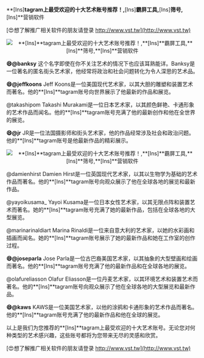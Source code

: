 **[Ins]**tagram上最受欢迎的十大艺术账号推荐！,**[Ins]**霸屏工具,**[Ins]**筛号,**[Ins]**营销软件

[😍想了解推广相关软件的朋友请登录 http://www.vst.tw](http://www.vst.tw)

 <center><img src="https://vst.tw/MP4/tuiguang/png/5.png" alt="**[Ins]**tagram上最受欢迎的十大艺术账号推荐！,**[Ins]**霸屏工具,**[Ins]**筛号,**[Ins]**营销软件"></center>

**😄@banksy**
这个名字即使在你不关注艺术的情况下也应该耳熟能详。Banksy是一位著名的匿名街头艺术家，他经常将政治和社会问题转化为令人深思的艺术品。

**😄@jeffkoons**
Jeff Koons是一位美国现代艺术家，以其大胆的雕塑和装置艺术而著名。他的**[Ins]**tagram账号向世界展示了他最新的作品和展览。

@takashipom
Takashi Murakami是一位日本艺术家，以其颜色鲜艳、卡通形象的艺术作品而闻名。他的**[Ins]**tagram账号充满了他的最新创作和他在全世界的展览。

**😄@jr**
JR是一位法国摄影师和街头艺术家，他的作品经常涉及社会和政治问题。他的**[Ins]**tagram账号是他最新作品的精彩展示。

 <center><img src="https://vst.tw/MP4/tuiguang/png/5.png" alt="**[Ins]**tagram上最受欢迎的十大艺术账号推荐！,**[Ins]**霸屏工具,**[Ins]**筛号,**[Ins]**营销软件"></center>

@damienhirst
Damien Hirst是一位英国现代艺术家，以其以生物学为基础的艺术作品而著名。他的**[Ins]**tagram账号向观众展示了他在全球各地的展览和最新作品。

@yayoikusama_
Yayoi Kusama是一位日本女性艺术家，以其无限点阵和装置艺术而著名。她的**[Ins]**tagram账号充满了她的最新作品，包括在全球各地的大型展览。

@marinarinaldiart
Marina Rinaldi是一位来自意大利的艺术家，以她的水彩画和插画而闻名。她的**[Ins]**tagram账号展示了她的最新作品和她在工作室的创作过程。

**😄@joseparla**
Jose Parla是一位古巴裔美国艺术家，以其抽象的大型壁画和绘画而著名。他的**[Ins]**tagram账号充满了他的最新作品和在全球各地的展览。

@olafureliasson
Olafur Eliasson是一位丹麦艺术家，以其环境艺术和装置艺术而著名。他的**[Ins]**tagram账号向观众展示了他在全球各地的大型展览和最新作品。

**😄@kaws**
KAWS是一位美国艺术家，以他的涂鸦和卡通形象的艺术作品而著名。他的**[Ins]**tagram账号充满了他的最新作品和他在全球的展览。

以上是我们为您推荐的**[Ins]**tagram上最受欢迎的十大艺术账号。无论您对何种类型的艺术感兴趣，这些账号都将为您带来无尽的灵感和欣赏。

[😍想了解推广相关软件的朋友请登录 http://www.vst.tw](http://www.vst.tw)



